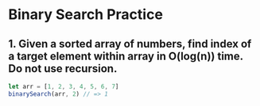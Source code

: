 # Binary Search Practice

## 1. Given a sorted array of numbers, find index of a target element within array in O(log(n)) time. Do not use recursion.

```js
let arr = [1, 2, 3, 4, 5, 6, 7]
binarySearch(arr, 2) // => 1
```
